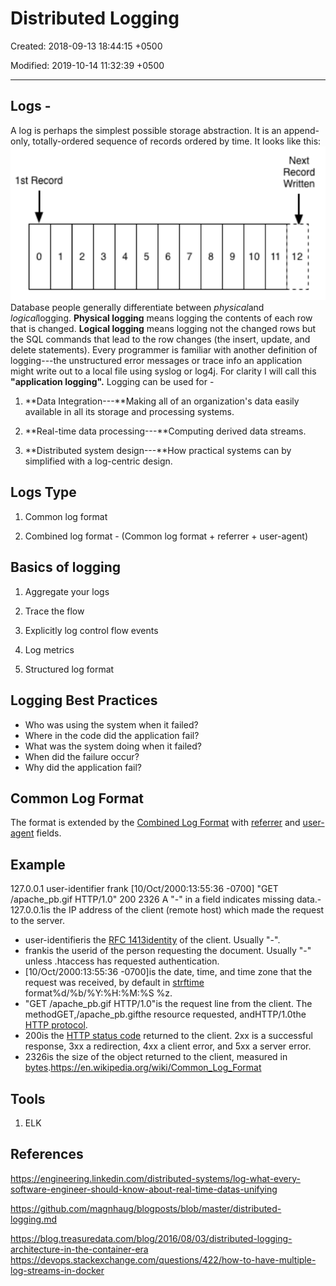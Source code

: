 # Distributed Logging

Created: 2018-09-13 18:44:15 +0500

Modified: 2019-10-14 11:32:39 +0500

---

## Logs -

A log is perhaps the simplest possible storage abstraction. It is an append-only, totally-ordered sequence of records ordered by time. It looks like this:
![image](media/Distributed-Logging-image1.png)
Database people generally differentiate between *physical*and *logical*logging. **Physical logging** means logging the contents of each row that is changed. **Logical logging** means logging not the changed rows but the SQL commands that lead to the row changes (the insert, update, and delete statements).
Every programmer is familiar with another definition of logging---the unstructured error messages or trace info an application might write out to a local file using syslog or log4j. For clarity I will call this **"application logging".**
Logging can be used for -

1. **Data Integration---**Making all of an organization's data easily available in all its storage and processing systems.

2. **Real-time data processing---**Computing derived data streams.

3. **Distributed system design---**How practical systems can by simplified with a log-centric design.

## Logs Type

1. Common log format

2. Combined log format - (Common log format + referrer + user-agent)

## Basics of logging

1. Aggregate your logs

2. Trace the flow

3. Explicitly log control flow events

4. Log metrics

5. Structured log format

## Logging Best Practices

- Who was using the system when it failed?
- Where in the code did the application fail?
- What was the system doing when it failed?
- When did the failure occur?
- Why did the application fail?

## Common Log Format

The format is extended by the [Combined Log Format](https://en.wikipedia.org/w/index.php?title=Combined_Log_Format&action=edit&redlink=1) with [referrer](https://en.wikipedia.org/wiki/Referrer) and [user-agent](https://en.wikipedia.org/wiki/User-agent) fields.

## Example

127.0.0.1 user-identifier frank [10/Oct/2000:13:55:36 -0700] "GET /apache_pb.gif HTTP/1.0" 200 2326
A "-" in a field indicates missing data.-  127.0.0.1is the IP address of the client (remote host) which made the request to the server.

- user-identifieris the [RFC 1413](https://tools.ietf.org/html/rfc1413)[identity](https://en.wikipedia.org/wiki/Ident_Protocol) of the client. Usually "-".
- frankis the userid of the person requesting the document. Usually "-" unless .htaccess has requested authentication.
- [10/Oct/2000:13:55:36 -0700]is the date, time, and time zone that the request was received, by default in [strftime](https://en.wikipedia.org/wiki/Strftime) format%d/%b/%Y:%H:%M:%S %z.
- "GET /apache_pb.gif HTTP/1.0"is the request line from the client. The methodGET,/apache_pb.gifthe resource requested, andHTTP/1.0the [HTTP protocol](https://en.wikipedia.org/wiki/Hypertext_Transfer_Protocol).
- 200is the [HTTP status code](https://en.wikipedia.org/wiki/HTTP_status_code) returned to the client. 2xx is a successful response, 3xx a redirection, 4xx a client error, and 5xx a server error.
- 2326is the size of the object returned to the client, measured in [bytes](https://en.wikipedia.org/wiki/Byte).<https://en.wikipedia.org/wiki/Common_Log_Format>

## Tools

1. ELK

## References

<https://engineering.linkedin.com/distributed-systems/log-what-every-software-engineer-should-know-about-real-time-datas-unifying>

<https://github.com/magnhaug/blogposts/blob/master/distributed-logging.md>

<https://blog.treasuredata.com/blog/2016/08/03/distributed-logging-architecture-in-the-container-era>
<https://devops.stackexchange.com/questions/422/how-to-have-multiple-log-streams-in-docker>
